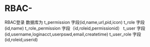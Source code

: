# RBAC-
RBAC登录
数据库为
t_permission    字段(id,name,url,pid,icon)
t_role   字段(id,name)
t_role_permission    字段（id,roleid,permissionid）
t_user      字段(id,username,loginacct,userpswd,email,createtime)
t_user_role     字段(id,roleid,userid)
